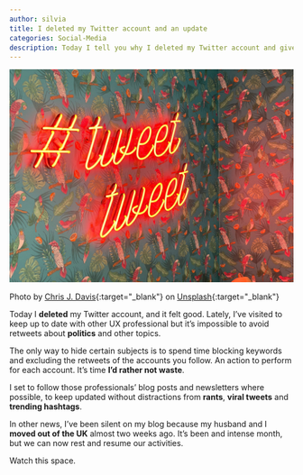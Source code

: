 ```yaml
---
author: silvia
title: I deleted my Twitter account and an update
categories: Social-Media
description: Today I tell you why I deleted my Twitter account and give you an update on why I've been silent on my blog lately.
---
```

![I deleted my Twitter account and an update](/assets/images/i-deleted-my-twitter-account.jpg)

Photo by [Chris J. Davis](https://unsplash.com/@chrisjdavis){:target="_blank"} on [Unsplash](https://unsplash.com/s/photos/twitter){:target="_blank"}

Today I **deleted** my Twitter account, and it felt good. Lately, I’ve visited to keep up to date with other UX professional but it’s impossible to avoid retweets about **politics** and other topics.

The only way to hide certain subjects is to spend time blocking keywords and excluding the retweets of the accounts you follow. An action to perform for each account. It’s time **I’d rather not waste**.

I set to follow those professionals’ blog posts and newsletters where possible, to keep updated without distractions from **rants**, **viral tweets** and **trending hashtags**.

In other news, I’ve been silent on my blog because my husband and I **moved out of the UK** almost two weeks ago. It’s been and intense month, but we can now rest and resume our activities.

Watch this space.
